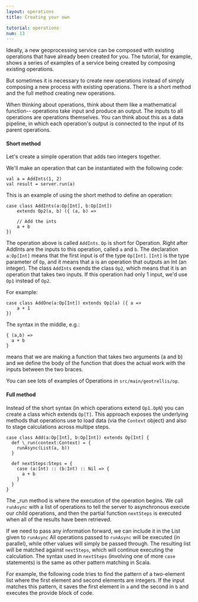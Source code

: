 ```yaml
---
layout: operations
title: Creating your own

tutorial: operations
num: 13
---
```


Ideally, a new geoprocessing service can be composed with existing operations
that have already been created for you.  The tutorial, for example, shows a
series of examples of a service being created by composing existing operations.

But sometimes it is necessary to create new operations instead of simply
composing a new process with existing operations. There is a short method and
the full method creating new operations.

When thinking about operations, think about them like a mathematical function--
operations take input and produce an output.  The inputs to all operations are 
operations themselves.  You can think about this as a data pipeline, in which
each operation's output is connected to the input of its parent operations.

#### Short method 

Let's create a simple operation that adds two integers together.

We'll make an operation that can be instantiated with the following code:


    val a = AddInts(1, 2)
    val result = server.run(a)

This is an example of using the short method to define an operation:

    case class AddInts(a:Op[Int], b:Op[Int]) 
        extends Op2(a, b) ({ (a, b) => 
    
        // Add the ints
        a + b
    })

The operation above is called ``AddInts``.  ``Op`` is short for Operation.
Right after AddInts are the inputs to this operation, called ``a`` and ``b``.
The declaration ``a:Op[Int]`` means that the first input is of the type ``Op[Int]``.
``[Int]`` is the type parameter of ``Op``, and it means that a is an operation
that outputs an Int (an integer). The class ``AddInts`` exends the class
``Op2``, which means that it is an operation that takes two inputs. If this
operation had only 1 input, we'd use ``Op1`` instead of ``Op2``. 

For example:


    case class AddOne(a:Op[Int]) extends Op1(a) ({ a => 
        a + 1
    })

The syntax in the middle, e.g.:


    { (a,b) => 
      a + b
    }

means that we are making a function that takes two arguments (a and b) and we
define the body of the function that does the actual work with the inputs
between the two braces.

You can see lots of examples of Operations in `src/main/geotrellis/op`.

#### Full method

Instead of the short syntax (in which operations extend `Op1`..`OpN`) you can
create a class which extends `Op[T]`. This approach exposes the underlying
methods that operations use to load data (via the `Context` object) and also to
stage calculations across multipe steps.

    case class Add(a:Op[Int], b:Op[Int]) extends Op[Int] {
      def \_run(context:Context) = {
        runAsync(List(a, b))
      }
  
      def nextSteps:Steps = {
        case (a:Int) :: (b:Int) :: Nil => {
          a + b
        }
      }
    }

The \_run method is where the execution of the operation begins. We call
`runAsync` with a list of operations to tell the server to asynchronous execute
our child operations, and then the partial function `nextSteps` is executed
when all of the results have been retrieved.

If we need to pass any information forward, we can include it in the List given
to `runAsync` All operations passed to `runAsync` will be executed (in
parallel), while other values will simply be passed through. The resulting list
will be matched against `nextSteps`, which will continue executing the
calculation. The syntax used in `nextSteps` (involving one of more `case`
statements) is the same as other pattern matching in Scala.

For example, the following code tries to find the pattern of a two-element list
where the first element and second elements are integers. If the input matches
this pattern, it saves the first element in ``a`` and the second in ``b`` and
executes the provide block of code.
